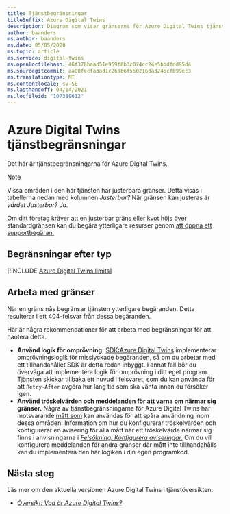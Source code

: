 ```yaml
---
title: Tjänstbegränsningar
titleSuffix: Azure Digital Twins
description: Diagram som visar gränserna för Azure Digital Twins tjänsten.
author: baanders
ms.author: baanders
ms.date: 05/05/2020
ms.topic: article
ms.service: digital-twins
ms.openlocfilehash: 46f378baad51e959f8b3c074cc24e5bbdfdd95d4
ms.sourcegitcommit: aa00fecfa3ad1c26ab6f5502163a3246cfb99ec3
ms.translationtype: MT
ms.contentlocale: sv-SE
ms.lasthandoff: 04/14/2021
ms.locfileid: "107389612"
---
```

# <a name="azure-digital-twins-service-limits"></a>Azure Digital Twins tjänstbegränsningar

Det här är tjänstbegränsningarna för Azure Digital Twins.

> [!NOTE]
> Vissa områden i den här tjänsten har justerbara gränser. Detta visas i tabellerna nedan med kolumnen *Justerbar?* När gränsen kan justeras är *värdet Justerbar?* *Ja.*
>
> Om ditt företag kräver att en justerbar gräns eller kvot höjs över standardgränsen kan du begära ytterligare resurser genom [att öppna ett supportbegäran.](https://ms.portal.azure.com/#blade/Microsoft_Azure_Support/HelpAndSupportBlade/newsupportrequest)

## <a name="limits-by-type"></a>Begränsningar efter typ

[!INCLUDE [Azure Digital Twins limits](../../includes/digital-twins-limits.md)]

## <a name="working-with-limits"></a>Arbeta med gränser

När en gräns nås begränsar tjänsten ytterligare begäranden. Detta resulterar i ett 404-felsvar från dessa begäranden.

Här är några rekommendationer för att arbeta med begränsningar för att hantera detta.
* **Använd logik för omprövning.** [SDK:Azure Digital Twins](how-to-use-apis-sdks.md) implementerar omprövningslogik för misslyckade begäranden, så om du arbetar med ett tillhandahållet SDK är detta redan inbyggt. I annat fall bör du överväga att implementera logik för omprövning i ditt eget program. Tjänsten skickar tillbaka ett huvud i felsvaret, som du kan använda för att `Retry-After` avgöra hur lång tid som ska vänta innan du försöker igen.
* **Använd tröskelvärden och meddelanden för att varna om närmar sig gränser.** Några av tjänstbegränsningarna för Azure Digital Twins har motsvarande [mått som](troubleshoot-metrics.md) kan användas för att spåra användning inom dessa områden. Information om hur du konfigurerar tröskelvärden och konfigurerar en avisering för alla mått när ett tröskelvärde närmar sig finns i anvisningarna i [*Felsökning: Konfigurera aviseringar.*](troubleshoot-alerts.md) Om du vill konfigurera meddelanden för andra gränser där mått inte tillhandahålls kan du implementera den här logiken i din egen programkod.

## <a name="next-steps"></a>Nästa steg

Läs mer om den aktuella versionen Azure Digital Twins i tjänstöversikten:
* [*Översikt: Vad är Azure Digital Twins?*](overview.md)
